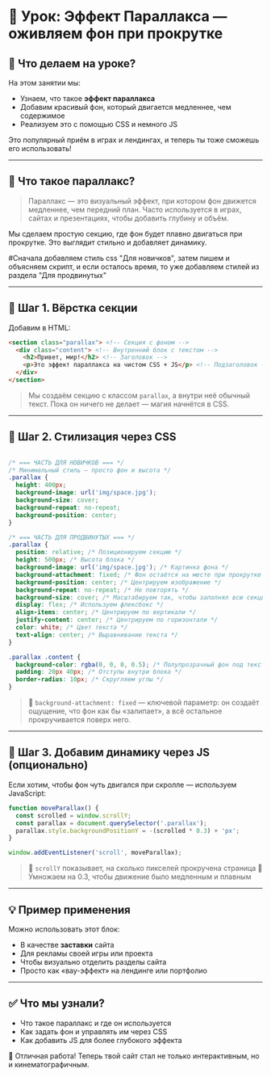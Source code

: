 # 📌 Урок: Эффект Параллакса — оживляем фон при прокрутке

## 📅 Что делаем на уроке?

На этом занятии мы:

* Узнаем, что такое **эффект параллакса**
* Добавим красивый фон, который двигается медленнее, чем содержимое
* Реализуем это с помощью CSS и немного JS

Это популярный приём в играх и лендингах, и теперь ты тоже сможешь его использовать!

---

## 🧠 Что такое параллакс?

> Параллакс — это визуальный эффект, при котором фон движется медленнее, чем передний план. Часто используется в играх, сайтах и презентациях, чтобы добавить глубину и объём.

Мы сделаем простую секцию, где фон будет плавно двигаться при прокрутке. Это выглядит стильно и добавляет динамику.

#Сначала добавляем стиль css "Для новичков", затем пишем и объясняем скрипт, и если осталось время, то уже добавляем стилей из раздела "Для продвинутых"


---

## 🧱 Шаг 1. Вёрстка секции

Добавим в HTML:

```html
<section class="parallax"> <!-- Секция с фоном -->
  <div class="content"> <!-- Внутренний блок с текстом -->
    <h2>Привет, мир!</h2> <!-- Заголовок -->
    <p>Это эффект параллакса на чистом CSS + JS</p> <!-- Подзаголовок -->
  </div>
</section>
```

> Мы создаём секцию с классом `parallax`, а внутри неё обычный текст. Пока он ничего не делает — магия начнётся в CSS.

---

## 🎨 Шаг 2. Стилизация через CSS

```css

/* === ЧАСТЬ ДЛЯ НОВИЧКОВ === */
/* Минимальный стиль — просто фон и высота */
.parallax {
  height: 400px;
  background-image: url('img/space.jpg');
  background-size: cover;
  background-repeat: no-repeat;
  background-position: center;
}

/* === ЧАСТЬ ДЛЯ ПРОДВИНУТЫХ === */
.parallax {
  position: relative; /* Позиционируем секцию */
  height: 500px; /* Высота блока */
  background-image: url('img/space.jpg'); /* Картинка фона */
  background-attachment: fixed; /* Фон остаётся на месте при прокрутке */
  background-position: center; /* Центрируем изображение */
  background-repeat: no-repeat; /* Не повторять */
  background-size: cover; /* Масштабируем так, чтобы заполнял всю секцию */
  display: flex; /* Используем флексбокс */
  align-items: center; /* Центрируем по вертикали */
  justify-content: center; /* Центрируем по горизонтали */
  color: white; /* Цвет текста */
  text-align: center; /* Выравнивание текста */
}

.parallax .content {
  background-color: rgba(0, 0, 0, 0.5); /* Полупрозрачный фон под текстом */
  padding: 20px 40px; /* Отступы внутри блока */
  border-radius: 10px; /* Скругляем углы */
}
```

> 🔸 `background-attachment: fixed` — ключевой параметр: он создаёт ощущение, что фон как бы «залипает», а всё остальное прокручивается поверх него.

---

## 🚀 Шаг 3. Добавим динамику через JS (опционально)

Если хотим, чтобы фон чуть двигался при скролле — используем JavaScript:

```js
function moveParallax() {
  const scrolled = window.scrollY;
  const parallax = document.querySelector('.parallax');
  parallax.style.backgroundPositionY = -(scrolled * 0.3) + 'px';
}

window.addEventListener('scroll', moveParallax);
```

> 🔸 `scrollY` показывает, на сколько пикселей прокручена страница
> 🔸 Умножаем на 0.3, чтобы движение было медленным и плавным

---

## 💡 Пример применения

Можно использовать этот блок:

* В качестве **заставки** сайта
* Для рекламы своей игры или проекта
* Чтобы визуально отделить разделы сайта
* Просто как «вау-эффект» на лендинге или портфолио

---

## ✅ Что мы узнали?

* Что такое параллакс и где он используется
* Как задать фон и управлять им через CSS
* Как добавить JS для более глубокого эффекта

🎉 Отличная работа! Теперь твой сайт стал не только интерактивным, но и кинематографичным.

